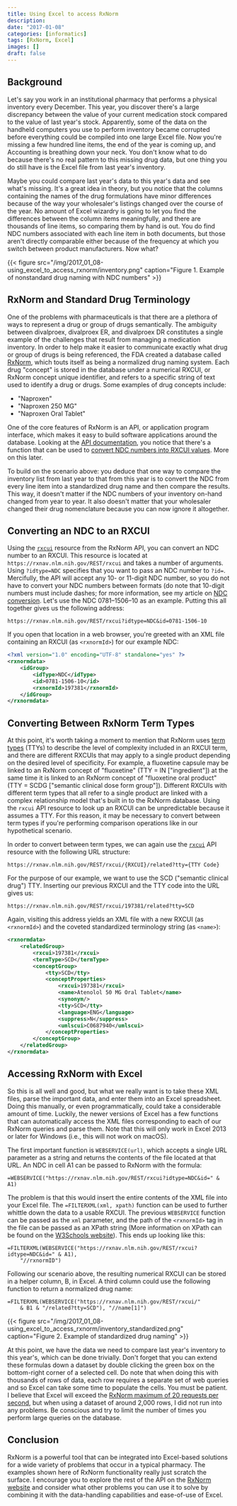 ```yaml
---
title: Using Excel to access RxNorm
description: 
date: "2017-01-08"
categories: [informatics]
tags: [RxNorm, Excel]
images: []
draft: false
---
```

## Background
Let's say you work in an institutional pharmacy that performs a physical inventory every December. This year, you discover there's a large discrepancy between the value of your current medication stock compared to the value of last year's stock. Apparently, some of the data on the handheld computers you use to perform inventory became corrupted before everything could be compiled into one large Excel file. Now you're missing a few hundred line items, the end of the year is coming up, and Accounting is breathing down your neck. You don't know what to do because there's no real pattern to this missing drug data, but one thing you do still have is the Excel file from last year's inventory.

Maybe you could compare last year's data to this year's data and see what's missing. It's a great idea in theory, but you notice that the columns containing the names of the drug formulations have minor differences because of the way your wholesaler's listings changed over the course of the year. No amount of Excel wizardry is going to let you find the differences between the column items meaningfully, and there are thousands of line items, so comparing them by hand is out. You do find NDC numbers associated with each line item in both documents, but those aren't directly comparable either because of the frequency at which you switch between product manufacturers. Now what?

{{< figure src="/img/2017_01_08-using_excel_to_access_rxnorm/inventory.png" caption="Figure 1. Example of nonstandard drug naming with NDC numbers" >}}

## RxNorm and Standard Drug Terminology
One of the problems with pharmaceuticals is that there are a plethora of ways to represent a drug or group of drugs semantically. The ambiguity between divalproex, divalproex ER, and divalproex DR constitutes a single example of the challenges that result from managing a medication inventory. In order to help make it easier to communicate exactly what drug or group of drugs is being referenced, the FDA created a database called [RxNorm](https://www.nlm.nih.gov/research/umls/rxnorm/index.html), which touts itself as being a normalized drug naming system. Each drug "concept" is stored in the database under a numerical RXCUI, or RxNorm concept unique identifier, and refers to a specific string of text used to identify a drug or drugs. Some examples of drug concepts include:

-   "Naproxen"
-   "Naproxen 250 MG"
-   "Naproxen Oral Tablet"

One of the core features of RxNorm is an API, or application program interface, which makes it easy to build software applications around the database. Looking at the [API documentation](https://mor.nlm.nih.gov/download/rxnav/RxNormAPIs.html), you notice that there's a function that can be used to [convert NDC numbers into RXCUI values](https://mor.nlm.nih.gov/download/rxnav/RxNormAPIs.html#uLink=RxNorm_REST_findRxcuiById). More on this later.

To build on the scenario above: you deduce that one way to compare the inventory list from last year to that from this year is to convert the NDC from every line item into a standardized drug name and then compare the results. This way, it doesn't matter if the NDC numbers of your inventory on-hand changed from year to year. It also doesn't matter that your wholesaler changed their drug nomenclature because you can now ignore it altogether.

## Converting an NDC to an RXCUI
Using the [`rxcui`](https://mor.nlm.nih.gov/download/rxnav/RxNormAPIs.html#uLink=RxNorm_REST_findRxcuiById) resource from the RxNorm API, you can convert an NDC number to an RXCUI. This resource is located at `https://rxnav.nlm.nih.gov/REST/rxcui` and takes a number of arguments. Using `?idtype=NDC` specifies that you want to pass an NDC number to `?id=`. Mercifully, the API will accept any 10- or 11-digit NDC number, so you do not have to convert your NDC numbers between formats (do note that 10-digit numbers must include dashes; for more information, see my article on [NDC conversion](/posts/converting-between-10-and-11-digit-ndcs/). Let's use the NDC 0781–1506–10 as an example. Putting this all together gives us the following address:

```
https://rxnav.nlm.nih.gov/REST/rxcui?idtype=NDC&id=0781-1506-10
```

If you open that location in a web browser, you're greeted with an XML file containing an RXCUI (as `<rxnormId>`) for our example NDC:

```xml
<?xml version="1.0" encoding="UTF-8" standalone="yes" ?>
<rxnormdata>
    <idGroup>
        <idType>NDC</idType>
        <id>0781-1506-10</id>
        <rxnormId>197381</rxnormId>
    </idGroup>
</rxnormdata>
```

## Converting Between RxNorm Term Types
At this point, it's worth taking a moment to mention that RxNorm uses [term types](https://www.nlm.nih.gov/research/umls/rxnorm/docs/2015/appendix5.html) (TTYs) to describe the level of complexity included in an RXCUI term, and there are different RXCUIs that may apply to a single product depending on the desired level of specificity. For example, a fluoxetine capsule may be linked to an RxNorm concept of "fluoxetine" (TTY = IN ["ingredient"]) at the same time it is linked to an RxNorm concept of "fluoxetine oral product" (TTY = SCDG ["semantic clinical dose form group"]). Different RXCUIs with different term types that all refer to a single product are linked with a complex relationship model that's built in to the RxNorm database. Using the `rxcui` API resource to look up an RXCUI can be unpredictable because it assumes a TTY. For this reason, it may be necessary to convert between term types if you're performing comparison operations like in our hypothetical scenario.

In order to convert between term types, we can again use the [`rxcui`](https://mor.nlm.nih.gov/download/rxnav/RxNormAPIs.html#uLink=RxNorm_REST_getRelatedByType) API resource with the following URL structure:

```
https://rxnav.nlm.nih.gov/REST/rxcui/{RXCUI}/related?tty={TTY Code}
```

For the purpose of our example, we want to use the SCD ("semantic clinical drug") TTY. Inserting our previous RXCUI and the TTY code into the URL gives us:

```
https://rxnav.nlm.nih.gov/REST/rxcui/197381/related?tty=SCD
```

Again, visiting this address yields an XML file with a new RXCUI (as `<rxnormId>`) and the coveted standardized terminology string (as `<name>`):

```xml
<rxnormdata>
    <relatedGroup>
        <rxcui>197381</rxcui>
        <termType>SCD</termType>
        <conceptGroup>
            <tty>SCD</tty>
            <conceptProperties>
                <rxcui>197381</rxcui>
                <name>Atenolol 50 MG Oral Tablet</name>
                <synonym/>
                <tty>SCD</tty>
                <language>ENG</language>
                <suppress>N</suppress>
                <umlscui>C0687940</umlscui>
            </conceptProperties>
        </conceptGroup>
    </relatedGroup>
</rxnormdata>
```

## Accessing RxNorm with Excel
So this is all well and good, but what we really want is to take these XML files, parse the important data, and enter them into an Excel spreadsheet. Doing this manually, or even programmatically, could take a considerable amount of time. Luckily, the newer versions of Excel has a few functions that can automatically access the XML files corresponding to each of our RxNorm queries and parse them. Note that this will only work in Excel 2013 or later for Windows (i.e., this will not work on macOS).

The first important function is `WEBSERVICE(url)`, which accepts a single URL parameter as a string and returns the contents of the file located at that URL. An NDC in cell A1 can be passed to RxNorm with the formula:

```
=WEBSERVICE("https://rxnav.nlm.nih.gov/REST/rxcui?idtype=NDC&id=" & A1)
```

The problem is that this would insert the entire contents of the XML file into your Excel file. The `=FILTERXML(xml, xpath)` function can be used to further whittle down the data to a usable RXCUI. The previous `WEBSERVICE` function can be passed as the `xml` parameter, and the path of the `<rxnormId>` tag in the file can be passed as an XPath string (More information on XPath can be found on the [W3Schools website](http://www.w3schools.com/xml/xpath_intro.asp)). This ends up looking like this:

```
=FILTERXML(WEBSERVICE("https://rxnav.nlm.nih.gov/REST/rxcui?idtype=NDC&id=" & A1),
	"//rxnormID")
```

Following our scenario above, the resulting numerical RXCUI can be stored in a helper column, B, in Excel. A third column could use the following function to return a normalized drug name:

```
=FILTERXML(WEBSERVICE("https://rxnav.nlm.nih.gov/REST/rxcui/"
	& B1 & "/related?tty=SCD"), "//name[1]")
```

{{< figure src="/img/2017_01_08-using_excel_to_access_rxnorm/inventory_standardized.png" caption="Figure 2. Example of standardized drug naming" >}}

At this point, we have the data we need to compare last year's inventory to this year's, which can be done trivially. Don't forget that you can extend these formulas down a dataset by double clicking the green box on the bottom-right corner of a selected cell. Do note that when doing this with thousands of rows of data, each row requires a separate set of web queries and so Excel can take some time to populate the cells. You must be patient. I believe that Excel will exceed the [RxNorm maximum of 20 requests per second](https://mor.nlm.nih.gov/download/rxnav/TermOfService.html), but when using a dataset of around 2,000 rows, I did not run into any problems. Be conscious and try to limit the number of times you perform large queries on the database.

## Conclusion
RxNorm is a powerful tool that can be integrated into Excel-based solutions for a wide variety of problems that occur in a typical pharmacy. The examples shown here of RxNorm functionality really just scratch the surface. I encourage you to explore the rest of the API on the [RxNorm website](https://mor.nlm.nih.gov/download/rxnav/TermOfService.html) and consider what other problems you can use it to solve by combining it with the data-handling capabilities and ease-of-use of Excel.